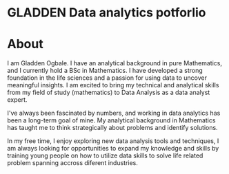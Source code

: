 # GLADDEN Data analytics potforlio
# About

I am Gladden Ogbale. I have an analytical background in pure Mathematics, and I currently hold a BSc in Mathematics.  I have developed a strong foundation in the life sciences and a passion for using data to uncover meaningful insights. I am excited to bring my technical and analytical skills from my field of study (mathematics) to Data Analysis as a data analyst expert.  

I've always been fascinated by numbers, and working in data analytics has been a long-term goal of mine. My analytical background in Mathematics has taught me to think strategically about problems and identify solutions. 

In my free time, I enjoy exploring new data analysis tools and techniques, I am always looking for opportunities to expand my knowledge and skills by training young people on how to utilize data skills to solve life related problem spanning accross diferent industries.
